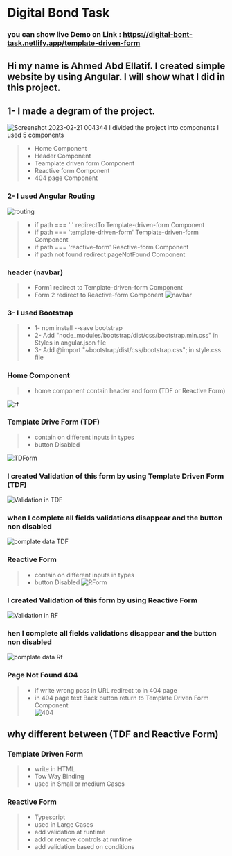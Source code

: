 # Digital Bond Task
### you can show live Demo on Link : https://digital-bont-task.netlify.app/template-driven-form
## Hi my name is Ahmed Abd Ellatif. I created simple website by using Angular. I will show what I did in this project.

## 1- I made a degram of the project.
![Screenshot 2023-02-21 004344](https://user-images.githubusercontent.com/61418344/220211173-23d7eace-84df-45fa-808d-8a1aa18aa3aa.jpg)
I divided the project into components I used 5 components
   > - Home Component
   > - Header Component
   > - Teamplate driven form Component
   > - Reactive form Component
   > - 404 page Component
  
 ### 2- I used Angular Routing 

![routing](https://user-images.githubusercontent.com/61418344/220211801-58967d18-ea4c-46d3-baa5-fb5135f6846b.jpg)

> - if path === ' ' redirectTo Template-driven-form Component
> - if path === 'template-driven-form'  Template-driven-form Component
> - if path === 'reactive-form'  Reactive-form Component
> - if path not found  redirect pageNotFound Component

### header (navbar)
> - Form1  redirect to Template-driven-form Component
> - Form 2 redirect to Reactive-form Component
![navbar](https://user-images.githubusercontent.com/61418344/220215840-89f58a5c-a239-44e9-8dc6-7886607752ca.jpg)



 ### 3- I used Bootstrap
 
 > - 1- npm install --save bootstrap
 > - 2- Add "node_modules/bootstrap/dist/css/bootstrap.min.css" in Styles in angular.json file 
 > - 3- Add @import "~bootstrap/dist/css/bootstrap.css"; in style.css file


### Home Component 

> -  home component contain header and form (TDF or Reactive Form) 

![rf](https://user-images.githubusercontent.com/61418344/220213554-1b15a372-a5d4-4392-89e0-891183b859fc.jpg)

### Template Drive Form (TDF)

> -  contain on different inputs in types
> - button Disabled 

![TDForm](https://user-images.githubusercontent.com/61418344/220213705-944cca6a-8fe9-4705-b21b-63e11086cbc0.jpg)


### I created Validation of this form by using Template Driven Form (TDF)
![Validation in TDF](https://user-images.githubusercontent.com/61418344/220214096-eef64182-9a84-49b8-9543-c9b118df27d8.jpg)

### when I complete  all fields validations disappear and the button non disabled  
![complate data TDF](https://user-images.githubusercontent.com/61418344/220214401-8ef6e00c-772f-4ec7-9033-6d3372c9e2e2.jpg)

### Reactive Form 

> - contain on different inputs in types
> - button Disabled
![RForm](https://user-images.githubusercontent.com/61418344/220215134-d706b669-596d-41cc-b989-3e66d8571f96.jpg)


### I created Validation of this form by using Reactive Form
![Validation in RF](https://user-images.githubusercontent.com/61418344/220215212-f3621df8-e73b-4423-b42b-b30b6c21ff99.jpg)


### hen I complete all fields validations disappear and the button non disabled
![complate data Rf](https://user-images.githubusercontent.com/61418344/220215243-028a0c55-38cf-4c65-ac01-ef062b0c6359.jpg)

### Page Not Found 404
> - if write wrong pass in URL redirect to in 404 page
> - in 404 page text Back button return to Template Driven Form Component     
![404](https://user-images.githubusercontent.com/61418344/220215508-b55d1563-54f0-42f2-af40-2c93e9ac36a7.jpg)



## why different between (TDF and Reactive Form)
### Template Driven Form 

> - write in HTML
> - Tow Way Binding
> - used in Small or medium Cases

### Reactive Form 

> - Typescript
> - used in Large Cases
> - add validation at runtime 
> - add or remove controls at runtime
> - add validation based on conditions










